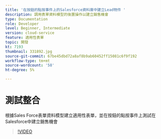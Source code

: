 ```yaml
---
title: '在按鈕的點按事件上的Salesforce資料庫中建立Lead物件 '
description: 調用表單資料模型的後置操作以建立銷售機會
type: Documentation
role: Developer
level: Beginner, Intermediate
version: cloud-service
feature: 適用性表單
topic: 開發
kt: 7193
thumbnail: 331892.jpg
source-git-commit: 67be45dbd72a8af8b9ab60452ff15081c6f9f192
workflow-type: tm+mt
source-wordcount: '58'
ht-degree: 5%

---
```



# 測試整合

根據Sales Force表單資料模型建立適用性表單，並在按鈕的點按事件上測試在Salesforce中建立銷售機會

>[!VIDEO](https://video.tv.adobe.com/v/331892?quality=12&learn=on)


